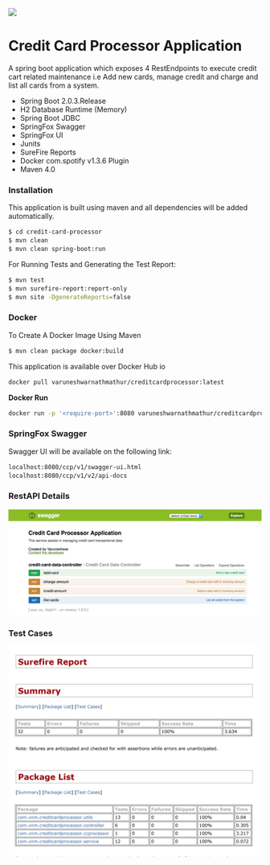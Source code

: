 ![](<[build badge URL](https://codebuild.us-east-1.amazonaws.com/badges?uuid=eyJlbmNyeXB0ZWREYXRhIjoidUV0MHRINmxucXQ4eS9tZTl4WDU0VGxpVmhhQThNV0pNdlUvdmR4dEw2QTZsWDhMZFBiaDUrK0RYTFp3VmhOMllIWnZad3UzL3dUY2dtRERDV0pJRVRJPSIsIml2UGFyYW1ldGVyU3BlYyI6IjRkYXptRFRNbS9IcHFGU2QiLCJtYXRlcmlhbFNldFNlcmlhbCI6MX0%3D&branch=main)>)


# Credit Card Processor Application

A spring boot application which exposes 4 RestEndpoints to execute credit cart related maintenance i.e Add new cards, manage credit and charge and list all cards from a system.

  - Spring Boot 2.0.3.Release
  - H2 Database Runtime (Memory)
  - Spring Boot JDBC
  - SpringFox Swagger
  - SpringFox UI
  - Junits
  - SureFire Reports
  - Docker com.spotify v1.3.6 Plugin
  - Maven 4.0

### Installation

This application is built using maven and all dependencies will be added automatically.

```sh
$ cd credit-card-processor
$ mvn clean
$ mvn clean spring-boot:run
```

For Running Tests and Generating the Test Report:

```sh
$ mvn test
$ mvn surefire-report:report-only
$ mvn site -DgenerateReports=false
```
### Docker
To Create A Docker Image Using Maven
```sh
$ mvn clean package docker:build
```
This application is available over Docker Hub io
```sh
docker pull varuneshwarnathmathur/creditcardprocessor:latest
```
**Docker Run**
```sh
docker run -p '<require-port>':8080 varuneshwarnathmathur/creditcardprocessor:latest
```

### SpringFox Swagger

Swagger UI will be available on the following link:

```sh
localhost:8080/ccp/v1/swagger-ui.html
localhost:8080/ccp/v1/v2/api-docs
```
### RestAPI Details
![alt text](https://raw.githubusercontent.com/varuneshwarmathur/credit-card-processor/master/swagger.png)


### Test Cases
![alt text](https://raw.githubusercontent.com/varuneshwarmathur/credit-card-processor/master/testcase.png)
